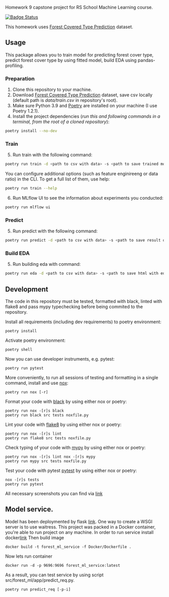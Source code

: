 Homework 9 capstone project for RS School Machine Learning course.

[![Badge Status](https://github.com/DmitryKarpuk/9_evaluation_selection/actions/workflows/tests.yml/badge.svg?branch=master)](https://github.com/DmitryKarpuk/9_evaluation_selection/actions/workflows/tests.yml)

This homework uses [Forest Covered Type Prediction](https://www.kaggle.com/competitions/forest-cover-type-prediction/data) dataset.

## Usage

This package allows you to train model for predicting forest cover type, predict forest cover type by using fitted model, build EDA using pandas-profiling.

### Preparation
1. Clone this repository to your machine.
2. Download [Forest Covered Type Prediction](https://www.kaggle.com/competitions/forest-cover-type-prediction/data) dataset, save csv locally (default path is *data/train.csv* in repository's root).
3. Make sure Python 3.9 and [Poetry](https://python-poetry.org/docs/) are installed on your machine (I use Poetry 1.2.1).
4. Install the project dependencies (*run this and following commands in a terminal, from the root of a cloned repository*):
```sh
poetry install --no-dev
```

### Train
5. Run train with the following command:
```sh
poetry run train -d <path to csv with data> -s <path to save trained model> -p <path to json with tuning or estimate params> -m <model for train> -st <method of model selection> 
```
You can configure additional options (such as feature enginireeng or data ratio) in the CLI. To get a full list of them, use help:
```sh
poetry run train --help
```
6. Run MLflow UI to see the information about experiments you conducted:
```sh
poetry run mlflow ui
```

### Predict
5. Run predict with the following command:
 ```sh
poetry run predict -d <path to csv with data> -s <path to save result of prediction> -m <path to .joblib or mlflow model> 
```

### Build EDA
5. Run building eda with command:
 ```sh
poetry run eda -d <path to csv with data> -s <path to save html with eda report> 
```

## Development

The code in this repository must be tested, formatted with black, linted with flake8 and pass mypy typechecking before being commited to the repository.

Install all requirements (including dev requirements) to poetry environment:
```
poetry install
```
Activate poetry environment:
```
poetry shell
```
Now you can use developer instruments, e.g. pytest:
```
poetry run pytest
```
More conveniently, to run all sessions of testing and formatting in a single command, install and use [nox](https://nox.thea.codes/en/stable/): 
```
poetry run nox [-r]
```
Format your code with [black](https://github.com/psf/black) by using either nox or poetry:
```
poetry run nox -[r]s black
poetry run black src tests noxfile.py
```
Lint your code with [flake8](https://pypi.org/project/flake8/) by using either nox or poetry:
```
poetry run nox -[r]s lint
poetry run flake8 src tests noxfile.py
```
Check typing of your code with [mypy](https://github.com/python/mypy) by using either nox or poetry:
```
poetry run nox -[r]s lint nox -[r]s mypy
poetry run mypy src tests noxfile.py
```
Test your code with pytest [pytest](https://docs.pytest.org/en/7.1.x/) by using either nox or poetry:
```
nox -[r]s tests
poetry run pytest
```

All necessary screenshots you can find via [link](https://github.com/DmitryKarpuk/9_evaluation_selection/blob/master/reports/report.md)

## Model service.

Model has been deploymented  by flask [link](https://flask.palletsprojects.com/en/2.2.x/). One way to create a WSGI server is to use waitress. This project was packed in a Docker container, you're able to run project on any machine.
In order to run service install docker[link](https://www.docker.com/)
Then build image
```
docker build -t forest_ml_service -f Docker/Dockerfile .
```
Now lets run container
```
docker run -d -p 9696:9696 forest_ml_service:latest
```
As a result, you can test service by using script src/forest_ml/app/predict_req.py.
```
poetry run predict_req [-p-i]
```
